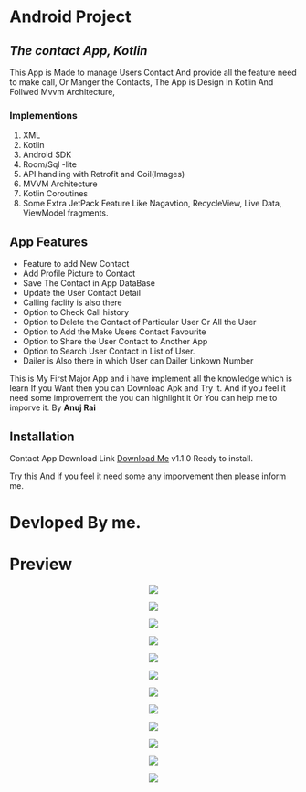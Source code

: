 # Android Project
## _The contact App, Kotlin_

This App is Made to manage Users Contact And provide all the feature need to make call,
Or Manger the Contacts,
The App is Design In Kotlin And Follwed Mvvm Architecture,
### Implementions
 1. XML
 2. Kotlin
 3. Android SDK 
 4. Room/Sql -lite
 5. API handling with Retrofit and Coil(Images)
 6. MVVM Architecture 
 7. Kotlin Coroutines
 8. Some Extra JetPack Feature Like Nagavtion, RecycleView, Live Data, ViewModel fragments. 
 
## App Features

- Feature to add New Contact 
- Add Profile Picture to Contact
- Save The Contact in App DataBase
- Update the User Contact Detail
- Calling faclity is also there
- Option to Check Call history
- Option to Delete the Contact of Particular User Or All the User
- Option to Add the Make Users Contact Favourite
- Option to Share the User Contact to Another App
- Option to Search User Contact in List of User.
- Dailer is Also there in which User can Dailer Unkown Number

This is My First Major App and i have implement all the knowledge which is learn
If you Want then you can Download Apk and Try it.
And if you feel it need some improvement the you can highlight it 
Or You can help me to imporve it.
 By __Anuj Rai__ 


## Installation

Contact App Download Link [Download Me](https://drive.google.com/file/d/1xHgGbcgvv8BhRzbZQI_sZ2G3m4dfnekL/view?usp=sharing "Click here to Download App") v1.1.0 Ready to install.

Try this And if you feel it need some any imporvement then please inform me. 

# Devloped By me.

# Preview

<p align="center">
  <img width="auto" height="auto" src="https://lh3.googleusercontent.com/c5toS6xPmAHfoxpKigXACaad6WTyJpp_AmH9Z-u5DXdrLaWNFdJnpCPTPgF2CS4HwtgqlavB9EKP32N1hBzL9FacWzgSoJRsYcRLVdVVhLsSs92Y70kMel6qB2LC7lwALYm7kQJgj1If6JjQnnHeX2Onhqr7MeibR1zl88lrjGzClYmC_j6JP4A07GZMmesqBX57jx4K5TfAdtezv2lV8-YzuvcY0SiZSYdcqHwhgRITDCEWoSmObhWcpdQUQ968VCvT5u8nOIL8bJyx-aw4bf4vuSi0HDdkQmZ_iq1km3tQjgJ4hRYESatvsNm803XyMVEwXewX_eQ01S13qOgRwGs9ZC60sq722cB-nR9E572_8JdjItLSBPnT275DdNvMMuIH75J_tDg-KgcOzfbI9EXheJF93JeCXoJ3m_bLu0qyhfC_Ow5Mtvv8ugtG0G0IFXNtTfL_2GKAaWU4IUzK_AXdSyUjYZplh7ORV6ejt8q1LuW6rR-3jKwPoioFBuhCkwIKbzNkzhxItVaTFSWbsk1jjZMolIStqWon0w5Uf5YwXwuvLG68XDWKiEAreeT_1TURWF4jg_MfYf84W3wyVGHCl0KNJQIn08Z9JqNg-lp_2TorJcACktUmJ6ucYUBkbtkQX8APPy6s6xdmheDt3trK3BUPgm2YxP9SAhdMSLrfHnZdzCVMD7plJmEcbunrpf6XMz8vVTLy-cC5QhlFLb55=w509-h903-no?authuser=0">
</p>

<p align="center">
  <img width="auto" height="auto" src="https://lh3.googleusercontent.com/w4MUJob7R_-EpyRe8rPTi3F35aK2udczr27ozcu_JcGR1mHAMb5jAZQjeGlfWCW5jq7H2YxihsnJ_a9ZFivUMqqV-I8i0TuptjgXodoCF0H50PgIXYW7LojRJk_GbJoLGsy330K0xZCkOc_hjCxNReLsWb7YyluJfXaLOPl8klVv5Sht82kP108GFkJDEhE02YIK3-S2oC_VYBq-V2ExC5I0VzvQZoO028PhyOrL62Ih7imHw4S5890yy8d4L8_ia5cvIALaRI_OWxYbsqtbLl3fbEzavB-3BRq_o9ugQUZD2yCt_tl9RH9FATgMVDF5t1NH4z3svTxdvGHVZXVrX-VdvpEgJlfAv1alDbGgyVZbEMoTA89d05glaA2lJqSmmsfEvg-nOgCfsI9QaJs9cdk4ja3a6R4VhrdpK6zk50Zp_2n4hvCvHcflgoU8j0w9hyYkOIQPQegvsTcV90qZklT485JhVcLl3vO_xgKXIqMDgFlu2QBF7uTEnxw8TXVBK2qe3aD8ehJ_jzfN2zalKUizriUmQtgkPL7clfR9XLi3dnaQM2LRV6c6RzBLYjJYkE2ac2lRreDf1OV8Y4o9b5V-3DnmC2sbRdelPnauoSjeIqa6Tk6Y0RDOf7xUPl5C_GWQJH6moPHnhurSNlAkhP5_hCjrDKz6k6kLhzyucZJRMosB7eyCtms4vSwhPV6tqHbcVz86zfStgmLZCcxncMNH=w509-h903-no?authuser=0">
</p>

<p align="center">
  <img width="auto" height="auto" src="https://lh3.googleusercontent.com/NtMkmNlU4mfxl9WETMth3IhkkhuVbQEshDQ9AksO0PIisrKMFtKLsCF51r7kd5RZio3ub13QfIbDL6YoaQM7E0ZOA_7OBsBIYwBZKJOff9awQXGoY5YasE31XBrjjgyYZUwinlSJRF6X5GmLrCOSJG843UPKgf3cJtJmj28Nj_OBLFtJ5QHGB1CPHMG29-us2O71fDFS2JEIVPk5uKnNAIhQC9bGwyDpOrhba-4dk37RNP9_rXUDYzghMbwXDWjqiyIes062zK70hU7nrkbfptiN512FyqG7wBZ4oE6bHv7uyf8lyjml4BxibAXKe7FcVI5Jd-NkHdISWwX-UrrJxipgmacacM5ipwHMPFAXvIWNylSFSs6KuNBxQNTa048V_igjEx08HwqSZV8WeZ4bu2rV3Tfj2PzhgLECdc6kFRpWJXDE8GwUU5Eo79-uITzAsqzVl-vZDBCijgCGXN1dSzzrpk4yl9EevV8vFGcaiLOmMPqjXfB4IdvF8cAEvlggm0g3135gT3pCSprsNdBksVAFpJp0riVEH9TI357HMATvTTlKKGBs4nqn10uG4uR6uHzfMMc-c4f7kRu4Zo0YKvdKG1zZcx2EHfTux5lpAsgPkyLBQ_L4exM2Fwa2cI9Lbah_EsmnC0g3DJC5ydZYaGhJeF1h7fRcqLvFG4lQyAJfd_KJe5i9Hu01WLydgDfQbf0eSCRN2e7afuGDUiuiUs88=w509-h903-no?authuser=0">
</p>


<p align="center">
  <img width="auto" height="auto" src="https://lh3.googleusercontent.com/09mY-eJz2Rfn3JZEGmOTK9uMWskoY8F5bt0SMZZ-CSTHLhqcNd1mXLaqa7JGJFYFE72TJTSnt3cmHi4g9QGZ6KLDjkhFwIW6qlVRMvWtrG58HLi-lIuc_uxzSlhwFZm_zx_OtV_W2LwOAQG2X1ph6AGM1LGkoRmUgkcvj0Ony8ABVDWaMTLog2HOrn9WXsKecFEJiQhg-BePLKeww3EXlHjJJHfMmco8vvlar1TmwfxyVikVo6_FWPOEONraB1d-YKLCCOdeBu5suhvWe_w6AaFNqA1OvYJWRTs_SAApRRh2cuyQkLvREPOaJQGTIlhAgTzzf9lGdJFltAQNccmOBDdOrN8lZIkdQ4a7gBaf4abFWk02F_EW8xwv_Wo0Oj3VyLe5lHdRsPlUEY3JgWIosMm860o-1IFnFqh0YSX4lcQb8SjwqOhSHXE3iNbJ28Jnz3fSjT9J70GDCcfHaQvwmpCBVcoHmIxrw47nQFoPh6F2jSMq25V2w51ylijjvHxAp6jRVX6UWeFZPFyVjC9OL74llM3wTx_iZRKIHFI2kRgyFF6NJtIBLd9lo_K0TX8oW0huzKJuAxg_tuYG3hk2AhKWaQum4QJvlnS6Tsp03_ghiYjhpKgoz5B8msqZpwHZ06SBjyeDhiV8U_MTowqLlrNB5HdIjWmR7BgOmHxxJM8WAZruOG9QAFhw-szxCDqvRqW530-DgDWvgbd2mGvvC075=w509-h903-no?authuser=0">
</p>

<p align="center">
  <img width="auto" height="auto" src="https://lh3.googleusercontent.com/yIgtpfKhaI2LXKzbvtITcxPKDFiQzGJN6QXKBAG01uvYayBxDvNSgkOyYA1hXRHLvYIMkoU58SRA1OsQWEngmFyekBAjuozS7bYEUtFyEiJTiFRAkP3nKGDCGDuvDykTVRtYixhJ9oeXGIpQicLfDPBn9Qgl63zl5bGgyWTOOBQjWiLwJqUlav_dN-fr68E3hsZrtLeJ0Nh0BrxXMRNS4g8VrTKQDIk-IDY15zIe-exdRpFTPoRQAIB_IqWs5sCvuBtaEbpyeGIapCOIj6D2PldAgSd9_noyBtO_90qkbXziF82DtW4nE_BAHfKoEtNE3-mK8s9XpOwpl2JLv96EwZtxFEiEjhzJ7fivnYGlmHwLjfRnMNVbHBuhVYrkPRtCuSP2Jy2pvfQ8JV2Ousu1LytDEvpoS4nAiuQt6iphNGjekwpHuZiLKM-yBF7gILMBqGaB7E7gpQCvsxsNY20ZmNMkGm9ab7dNe3MnNtj0Q50j__I4AlvJdUzhmDOZexQhw_PL0miHwMrHHZjEj_K05WNVvX9aSpd3n0QEW7BPxXj-kTrbkgMab-iDERy7Mbi2OuooahI2cWLJwLRFcFNmqM2eC7CQvpkSeBEi3_UtJW-sgwKYDHXSf_PqLb-wH_zOhoLLCoglFSBM9CE4U8ett4oiWkukgN-Z5o37HbnjPOgFv-rHopL28iD3LKSWCQ-NKiE4z6Af5T7ukBpZs3bzkArv=w509-h903-no?authuser=0">
</p>

<p align="center">
  <img width="auto" height="auto" src="https://lh3.googleusercontent.com/E7aO5Nk6NrY8Nz8bzTyPuuoLI4V66CHdJ3RIlQ4OPlXI8KXNl-2KRxbG_oFMV9_-hIFb96f6SPAKsOrFWmvlEZBc5edGvm3f5P-L4sEyJvOS2Pd08WBhvSYykkSPp9MEAB6x8h6AMAhvoXoZoVY75YWUtv6p4Zo8e_INnLPafyC7Djb7MP6HQTq5R6LNsLsN0udqgCJE9AP1v3ta2BCKAm1Njfmlx5HLLTvnRhc-FtgRR71XhVxBnPfGGp_BiI7WPrt3rAmMSfnHILK-eM_IjSGR6sb4W91-G-NVljxZ9j12nUfmachCRyouTJbX5U1UU2D4hY9cuLDJLUHFqZVkGMKxIULEGn45LWi-EYu7rLv_TXm1I-0yYHS_dWKtbHDrhOdEDXgQsh9FFYshcFqXSK7A7sPITrvuKRQZeeP6Nt7iXmU8bdKKhxPHLhWEVVCWRmqz77zfVRaAZXqZVbBYtiZfIShSkXRCmlhAKFgyar9drOvm_wKeM_Me3citLvg29q1yFzgU49Fo62LEwer-6RlldnKHClVpJY1GSmd36eJ--1-2SuOg2HV9gR5L5MCdMtg79JSAbK5UUjk2cvnEzJU2j6_mU92-SAr2CAx8zrBmYfrYxG7gROOo5zbrmFUDOf3bKRBHmNCeRXmBX3Pf7RoRvJayDoYxsEhl69mN64w5ahUInmD-oRuclVIBVYBIdayA1BwKCIh8fCVVCx5sCYKj=w509-h903-no?authuser=0">
</p>

<p align="center">
  <img width="auto" height="auto" src="https://lh3.googleusercontent.com/g_bfC3cp8t5jfR3bfRzSEXwCm-2bNhe0XO7HdPuJsf4KkPl6j70csS-FiOmvmSIhTcYC_9dq9arhF3ATcSUWcFinF6XX4zgpZDP9_IufJV7iOcvurE0ceTLyO072PHHQy2xOf4EFhBdRxggIZk19hjHCcuhDkm7m8siMzuhjGPjPTUAcP9thFqfRZkAFKF_oF6wPOQZkeq-hEG1KI1wPBY2l7AH2qwpdfCD6qTNY0iyBTmJ1MUpc23GpyjDKaBG-43eJOEIqqHjjW4-z-KFVRm4qXYap1_1_KpMxkZmE3d3SlChVAOPrryRiVKnLEv5w8542VPEl3x-x_o7oOchJPdxyTAEFH8c8jWqjnCIcjlRywr1B8jKbsovq9jtaRzYt0sosb1j5HbmVw7_ppIDaU9I98kJHsudmYtcLW80eGx3epw3xAlmsWAUx7gzXFp4G9x5b6UlJwxZEj7HetOcASy5ulCj16GHYqXLdQy4A_fHvP2BxqnxUU5I3PEMMBs0-kEgSnY8chr9PVWt14OdiapztZ3gXNBe8R6tzASe7q3QAl1ku4QCy9G_6c7Y3MlEvc8rf9W0-spnvwMX36B9fQtMHyhvCzJSaHe4ueC8dAaIpVEJUzZEHaYCHAoWg605NkE3hWdy1JJzqME2qeN9eVzVjAhtmH7Sx9ZAzr1s_CQLdIN4DSBZZK6cdBbHVru462kzXnIcK3_8WfDZRB9AGaQUt=w509-h903-no?authuser=0">
</p>

<p align="center">
  <img width="auto" height="auto" src="https://lh3.googleusercontent.com/H06EAYQiPNopS0p5W0lmSGN-IFY4JOKiVy_cI0NWw6g6KksgKtYXS5ADLbTGmaf7IdzgWEJoQdlKIkVs8vNVFsuOMfCJ7DHDZSN9ICWNZLLt_Nqsyq3SZeXJe_RuEQ8T3FlGB8IIbKWFXgBW5xb50c2VkQgUgghakAjqKue_8br7zUgK3e6xZy9UxPW8JU1UpvlIuQlh0L3HPP-tWwmrrDgOu1ozMKUctJVzNT0RszJJf1efsYd_fNfBlkCj1Y_9zFWgjlHSAStQ3BKB7boC2HiJMLa1u1RhvgUaGpNojhLeb73yjMIAW9xWftEf8kxQPanY8nwa-2FvPgyOXto07VXOtcun6rrmoU69yr_v7UNyC1Pb1zm_plJ2dkEwkwDt2iwGuUj3FALGJvyBNA6aLe69kvam-V8LsNPM4rExuqWx92hc_EFUKpB1UM7K3fqmBnSsYnm5ShmJzhnQ0HCx_8fJl3S5dtvMpSoAR6XCD3xl5YCpcSuwCiN6DWSQKAZ8ucy7YpYBB_VVVCnzdhwGCUp6xtRholxLHSZ1PXLqdx4u30X4y1Xk3oipuH2s42RCieyUJq_nrWPo2Gb1IHhdV_4NwX6w8n26t37ZTpmj3t7mcoWyUUC08SO85nHbL-1DbQb3URI3NHZfIXuPaBAPXbTCmPRLMWtBlo80TuxAVx5Ev8ncbopoILIy-bN9O7FRGG1TORSO99fVpsLWgOcMXpFc=w509-h903-no?authuser=0">
</p>

<p align="center">
  <img width="auto" height="auto" src="https://lh3.googleusercontent.com/xTS1e2-EN-qiwm6HC7gIioe1_QSy_6nK0f6DDMYiBVHuadoJal0QqJ5PQZ3BKntM1vGfUzf2A6Tb7mM8NWBiZoAubVgrNscVxqe4BICD06ysPBJT8Z54SHcGWJny3n-_TabVxZvmWgTqgN9BsYpg6NyU5KwPeXjW4iWazUM11UkmPZOPYjM1sCbNlGFcMgenayBVvur-6u0IitsEzdy7lKKMWfe-zYP2Pg_j5KFFi4kLkp1Cxtnct0JftGexjDhNdQ7PBcoBe4zbSa9uoI4syLQZNlPRUKWySWXqsSvrzMFnCUpdx9SfqkKwnFzaoTEOzulrjw2quSpCTWYyxhQm-i3BQ0Ayw0jkzOUfOfyJKbVZxiFWr6RmXlFVupK2l_BYn4eD8clBeSQoNUFY0fiLI2bwCMtqmiACqVjZIUKtmtpD0YLUS-IQfT9IX1-6zC9PoQAnbpWOLo5llepJ-F5iigOCh22WE_aCMyjUDTb5C60RWNR1lDxC0RKBzMU55Qxsnm5mITfamSQP9aauNXK8Wd7SKimESKEphzvJ_r6kle8p2LjY6iYeqvrwsn1-7fiUkJNU4UM6AIz6YZkcz-QTqYNDw--alygTywBuiDGoA5AzJnempsNEODFjPt7zZ8v-XnMdu6MJ36q5hLDAEe85yv187nm1UaVgEusKxCDHaBlPuRZ3nqySYK7NL9xVkzXjkYotchEjc8oc-ZtrpFOU16_m=w509-h903-no?authuser=0">
</p>


<p align="center">
  <img width="auto" height="auto" src="https://lh3.googleusercontent.com/7z8CTOZjW5qgsAeF-RsQpIg3QIZgdlGm3XfnaoxasN2w1zE5hdDiQKA07oICcCJa6Lomz5XY1kbbbKYdLiUYe6C5tr2Et_8JCu_tvJH4Q5c1Uo6KhluzynuGNTDxULf-9YX7aMFeCh0Vyy3ZyiUYkdkxwo8wiQsqCKlRFOlqkmgrZCqdR5HAkE3EFR0fIhCs-YdMIttg7fZ8STeqMc_3ck2eO_Y9pI2ZuBJZuyOePosVVIzrgTa6mK5JbKpo-9iRwGCcTd93xC3tjYsH7xLDAiM8dhnzidfzbpAH6BHWj9TR2i6ylItxJkV08I7bSOQqLOLLNmfSXp2GJwBPZd31btvOKMNQJlblH6ag3ielIvb9DsUmGF27NCZO0bbwfItogRdJq99DR1U4OsxrQu8Qbhs9h-6ez60Hj1Lamzrh0iDpoIA0rr__WtsCVGNrEI_-os1F1i2rKR-oY6GYThGbEkxrDRpi3yAcmJzdbwtfMUPbOHRxcu8VHE064tXC97pWrbpX8LdquX5xLY9StO8KbckZfqOcwhecl37TZT2qUhXLeistfA8qHnzvj1Afy72kM4OGIFqzh_WEIweLxLM7CJuCqkaVr3H__yG9LUMYYd13J-2fVs3CJn6VdAw-Ilz2IRdxOFCO3kx9rkbK-7yJpK0eRRbsqTGo6mPi0Lkdxgf90k45SIHXwWFu45F-vPv1kx1NPQXw2MwYY0yGuVpSZoww=w509-h903-no?authuser=0">
</p>

<p align="center">
  <img width="auto" height="auto" src="https://lh3.googleusercontent.com/3TNqNvaikZXXa94By-Z8MCH37roHZ4gComYZEsmnOUWcRb_tnUC_M5Aqbf7S0NEzaFOM1h1lLmR2Rl8IySKFotAte2mRi-6CiNtgZld1GThOiyaXgvFzyyXooSwi4U-6yxsgC3x6EvgKUijhGQeNPBm47ZzYKOxVrqsO17Y9-Ejd-6g68rMsC5f-A8zIuF4Fcs4O-dXN6lRaAFekwapOG6SSCHSIbaTiwSb02mC3z5Fs0gPJ3t9FQmkEOrSg_sEx8UEO-jFwPLGe24q3qJ1Itg6TxKmrMj3x9b5JgJpMzjkvSKWU_HcZVLwPEJ-lgX3rLvshqpYfHsiZVKCvTkPdKOrbq5uCluQ9CKzeB_dagcn8hMKlk5zvr_Oyqvqh10xTLbNGQRu43Oo3xQ5EdVpgSaNzcw-NC2SXQ_AncOtHVtDKs716U3A7exw-b_shEDrepwxXtbbtuA16IO7GSFLQwCwdsLSm7YYGA4gM4l5dIgKbNIygDI60XC4L_UDcI0yXyh4iTZXkOrj0sUU3HDnUM-_S1rMswmVoc1mp92VFbswOTdefZ5JWn3roDDvLgY_yfhYebZlEK97qNR6bUYEoot5JVLO3k5wDnRt9LsbYTzyJeBHmhyg8HJm-lmmrqqhCk0wbmwuC3MonjSTpB5G52kti_VbfUD68wevmCVPO9opjFlluuyyKjSwIzPnqlTccrXMAxYZsu_I_nzEX7xoq9Vr4=w509-h903-no?authuser=0">
</p>

<p align="center">
  <img width="auto" height="auto" src="https://lh3.googleusercontent.com/yzsGyaFdriRGL58CnpYN-zfRrEFcSMw3G8ahU7FlmeHMcbGLtx1SJ-jSS3M0oQaa8tR-WV1NYjoKLSYAAalTpibCm-UTXM0KFMZ88U5JZJTW3F0GhbCTZwLRsnKRx1_5nKYr5zPf3OptLxN-AkWpfeQbE9HKZ_rTh2jhPvFOH1Ry-a7EB4xC_opLUzRvX7thz0jdzLI7Czou_U4LPSNGeRTllUvyoDG0CeEoHdFgGPdlRUbfjINzGGd_cjAHsFWdFLnYEL9df0kqtuLSkEUJpQK09_NPvnuDYOF5DVfMDCDHboh_S3nfbB6lov8KxrcBfDq9hCPDLom-HOptJQfSivFVa0LqmwCqgAoYpkiw1WBR2MsTtz1kDkGpdj7LmDNSXQm1yJaYwaj0-YrbvqheyNpamVULPLOV8JjR3Cq06Zl_Ly1KUEyBUHuvKLUdGi9PATxDBcpKFkdAlvNgpKmGctoOml31Hdaptva2Rwl1fzDyeELcXOePJ4fzNym0Mzw_Y-3kzz7IhPIvv_-lQ4BuRTvdhlfRLDKfmKuysSB1Xlpchp7WnqSFdjqyIDhVaT_oTUc0iYlJBg324aHU55gysJ90CSUw3Q8XIUpQ3LaglVyN23-PVnhe3yNUJCUHw2jfxw0rmn1xzcQz9Vh0GyS_8d3X25SIT7PHgxqbmkHmU0fRfF-HoCXWUIj4QdgR_0qUm2b9jCzavgPYh8RKlVpJR6tf=w509-h903-no?authuser=0">
</p>
